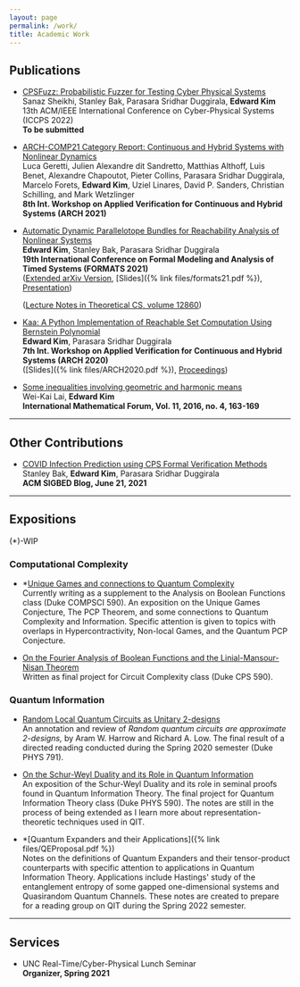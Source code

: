 ```yaml
---
layout: page
permalink: /work/
title: Academic Work
---
```


## Publications

* [CPSFuzz: Probabilistic Fuzzer for Testing Cyber Physical Systems]()  
  Sanaz Sheikhi, Stanley Bak, Parasara Sridhar Duggirala, **Edward Kim**  
  13th ACM/IEEE International Conference on Cyber-Physical Systems (ICCPS 2022)    
  **To be submitted**


* [ARCH-COMP21 Category Report: Continuous and Hybrid Systems with Nonlinear Dynamics]()  
  Luca Geretti, Julien Alexandre dit Sandretto, Matthias Althoff, Luis Benet, Alexandre Chapoutot, Pieter Collins, Parasara Sridhar Duggirala, Marcelo Forets, **Edward Kim**, Uziel Linares, David P. Sanders, Christian Schilling, and Mark Wetzlinger  
  **8th Int. Workshop on Applied Verification for Continuous and Hybrid Systems (ARCH 2021)**


* [Automatic Dynamic Parallelotope Bundles for Reachability Analysis of Nonlinear Systems]()  
  **Edward Kim**, Stanley Bak, Parasara Sridhar Duggirala  
  **19th International Conference on Formal Modeling and Analysis of Timed Systems (FORMATS 2021)**     
  ([Extended arXiv Version](https://arxiv.org/abs/2105.11796), [Slides]({% link files/formats21.pdf %}), [Presentation](https://www.youtube.com/watch?v=YKyXf3_O5XM))  

  ([Lecture Notes in Theoretical CS, volume 12860](https://link.springer.com/book/10.1007/978-3-030-85037-1))

* [Kaa: A Python Implementation of Reachable Set Computation Using Bernstein Polynomial](https://easychair.org/publications/open/Flp2)  
  **Edward Kim**, Parasara Sridhar Duggirala  
 **7th Int. Workshop on Applied Verification for Continuous and Hybrid Systems (ARCH 2020)**  
 ([Slides]({% link files/ARCH2020.pdf %}), [Proceedings](https://easychair.org/publications/volume/ARCH20))

* [Some inequalities involving geometric and harmonic means]()  
  Wei-Kai Lai, **Edward Kim**  
  **International Mathematical Forum, Vol. 11, 2016, no. 4, 163-169**

---

## Other Contributions

* [COVID Infection Prediction using CPS Formal Verification Methods](https://sigbed.org/2021/06/21/sidbed-blog-covid-formal-verification/)  
  Stanley Bak, **Edward Kim**, Parasara Sridhar Duggirala  
  **ACM SIGBED Blog, June 21, 2021**

---

## Expositions

(*)-WIP

### Computational Complexity

* *[Unique Games and connections to Quantum Complexity]()       
Currently writing as a supplement to the Analysis on Boolean Functions class (Duke COMPSCI 590). An exposition on the Unique Games Conjecture, The PCP Theorem, and some connections to Quantum Complexity and Information. Specific attention is given to topics with overlaps in Hypercontractivity, Non-local Games, and the Quantum PCP Conjecture.

* [On the Fourier Analysis of Boolean Functions and the Linial-Mansour-Nisan Theorem](https://github.com/ekim1919/Research/blob/master/Complexity/LMNTheorem/paper.pdf)  
  Written as final project for Circuit Complexity class (Duke CPS 590).

### Quantum Information

* [Random Local Quantum Circuits as Unitary 2-designs](https://github.com/ekim1919/Research/blob/master/QIT/2Designs/final.pdf)  
    An annotation and review of _Random quantum circuits are approximate 2-designs,_ by Aram W. Harrow and Richard A. Low. The final result of a directed reading conducted during the Spring 2020 semester (Duke PHYS 791).

* [On the Schur-Weyl Duality and its Role in Quantum Information](https://github.com/ekim1919/QuanInformation/blob/master/SchurWeyl/final.pdf)  
  An exposition of the Schur-Weyl Duality and its role in seminal proofs found in Quantum Information Theory. The final project for Quantum Information Theory class (Duke PHYS 590). The notes are still in the process of being extended as I learn more about representation-theoretic techniques used in QIT.

* *[Quantum Expanders and their Applications]({% link files/QEProposal.pdf %})  
  Notes on the definitions of Quantum Expanders and their tensor-product counterparts with specific attention to applications in Quantum Information Theory. Applications include Hastings' study of the entanglement entropy of some gapped one-dimensional systems and Quasirandom Quantum Channels. These notes are created to prepare for a reading group on QIT during the Spring 2022 semester.

---

## Services

- UNC Real-Time/Cyber-Physical Lunch Seminar  
  **Organizer, Spring 2021**

